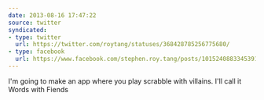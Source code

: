 ```yaml
---
date: 2013-08-16 17:47:22
source: twitter
syndicated:
- type: twitter
  url: https://twitter.com/roytang/statuses/368428785256775680/
- type: facebook
  url: https://www.facebook.com/stephen.roy.tang/posts/10152408833453912
---
```


I'm going to make an app where you play scrabble with villains. I'll call it Words with Fiends